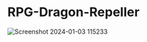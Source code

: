 # RPG-Dragon-Repeller
![Screenshot 2024-01-03 115233](https://github.com/Web-Dev-Codi/A-Javascript-RPG-Dragon-Repeller/assets/80214475/1fbee050-f45f-4bf1-89e4-07d636faeebe)
